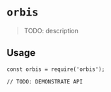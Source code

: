 # `orbis`

> TODO: description

## Usage

```
const orbis = require('orbis');

// TODO: DEMONSTRATE API
```
